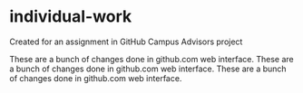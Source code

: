 # individual-work
Created for an assignment in GitHub Campus Advisors project

These are a bunch of changes done in github.com web interface. 
These are a bunch of changes done in github.com web interface. 
These are a bunch of changes done in github.com web interface. 

